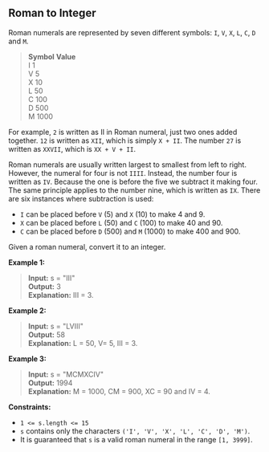 ## Roman to Integer

Roman numerals are represented by seven different symbols: `I`, `V`, `X`, `L`, `C`, `D` and `M`.

>**Symbol**       **Value**<br>
I             1<br>
V             5<br>
X             10<br>
L             50<br>
C             100<br>
D             500<br>
 M             1000<br>

For example, `2` is written as II in Roman numeral, just two ones added together. `12` is written as `XII`, which is simply `X + II`. The number `27` is written as `XXVII`, which is `XX + V + II`.

Roman numerals are usually written largest to smallest from left to right. However, the numeral for four is not `IIII`. Instead, the number four is written as `IV`. Because the one is before the five we subtract it making four. The same principle applies to the number nine, which is written as `IX`. There are six instances where subtraction is used:

- `I` can be placed before `V` (5) and `X` (10) to make 4 and 9. 
- `X` can be placed before `L` (50) and `C` (100) to make 40 and 90. 
- `C` can be placed before `D` (500) and `M` (1000) to make 400 and 900.

Given a roman numeral, convert it to an integer.

 

**Example 1:**

> **Input:** s = "III"<br>
**Output:** 3<br>
**Explanation:** III = 3.<br>

**Example 2:**

> **Input:** s = "LVIII"<br>
**Output:** 58<br>
**Explanation:** L = 50, V= 5, III = 3.<br>

**Example 3:**

> **Input:** s = "MCMXCIV"<br>
**Output:** 1994<br>
**Explanation:** M = 1000, CM = 900, XC = 90 and IV = 4.<br>
 

**Constraints:**

- `1 <= s.length <= 15`
- `s` contains only the characters `('I', 'V', 'X', 'L', 'C', 'D', 'M')`.
- It is guaranteed that `s` is a valid roman numeral in the range `[1, 3999]`.
